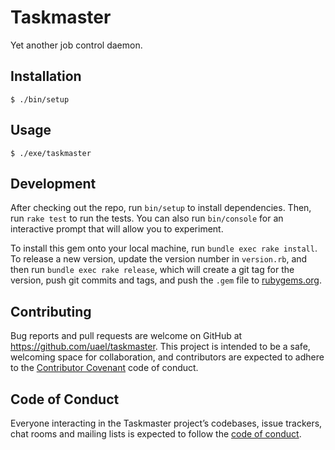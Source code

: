 # Taskmaster

Yet another job control daemon.

## Installation

    $ ./bin/setup

## Usage

    $ ./exe/taskmaster

## Development

After checking out the repo, run `bin/setup` to install dependencies. Then, run `rake test` to run the tests. You can also run `bin/console` for an interactive prompt that will allow you to experiment.

To install this gem onto your local machine, run `bundle exec rake install`. To release a new version, update the version number in `version.rb`, and then run `bundle exec rake release`, which will create a git tag for the version, push git commits and tags, and push the `.gem` file to [rubygems.org](https://rubygems.org).

## Contributing

Bug reports and pull requests are welcome on GitHub at https://github.com/uael/taskmaster. This project is intended to be a safe, welcoming space for collaboration, and contributors are expected to adhere to the [Contributor Covenant](http://contributor-covenant.org) code of conduct.

## Code of Conduct

Everyone interacting in the Taskmaster project’s codebases, issue trackers, chat rooms and mailing lists is expected to follow the [code of conduct](https://github.com/uael/taskmaster/blob/master/CODE_OF_CONDUCT.md).
